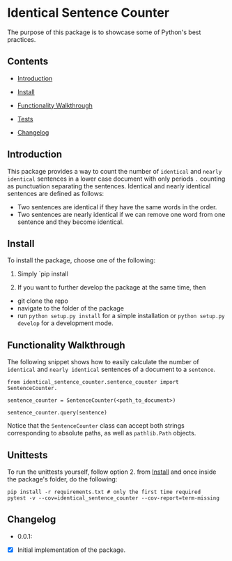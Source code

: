 # Identical Sentence Counter
The purpose of this package is to showcase some of Python's best practices.

## Contents

* [Introduction](#introduction)

* [Install](#install)

* [Functionality Walkthrough](#functionality-walkthrough)

* [Tests](#tests)

* [Changelog](#changelog)

## Introduction

This package provides a way to count the number of `identical` and `nearly identical` sentences in a lower case document with only periods `.` counting as punctuation separating the sentences. Identical and nearly identical sentences are defined as follows:

- Two sentences are identical if they have the same words in the order.
- Two sentences are nearly identical if we can remove one word from one sentence and they become identical.

## Install

To install the package, choose one of the following:

1. Simply `pip install 

2. If you want to further develop the package at the same time, then
- git clone the repo
- navigate to the folder of the package
- run `python setup.py install` for a simple installation or `python setup.py develop` for a development mode.

## Functionality Walkthrough

The following snippet shows how to easily calculate the number of `identical` and `nearly identical` sentences of a document to a `sentence`.

```
from identical_sentence_counter.sentence_counter import SentenceCounter.

sentence_counter = SentenceCounter(<path_to_document>)

sentence_counter.query(sentence)
```

Notice that the `SentenceCounter` class can accept both strings corresponding to absolute paths, as well as `pathlib.Path` objects.

## Unittests

To run the unittests yourself, follow option 2. from 
[Install](#install) and once inside the package's folder, do the following:

```
pip install -r requirements.txt # only the first time required
pytest -v --cov=identical_sentence_counter --cov-report=term-missing
```

## Changelog

* 0.0.1: 
- [X] Initial implementation of the package.